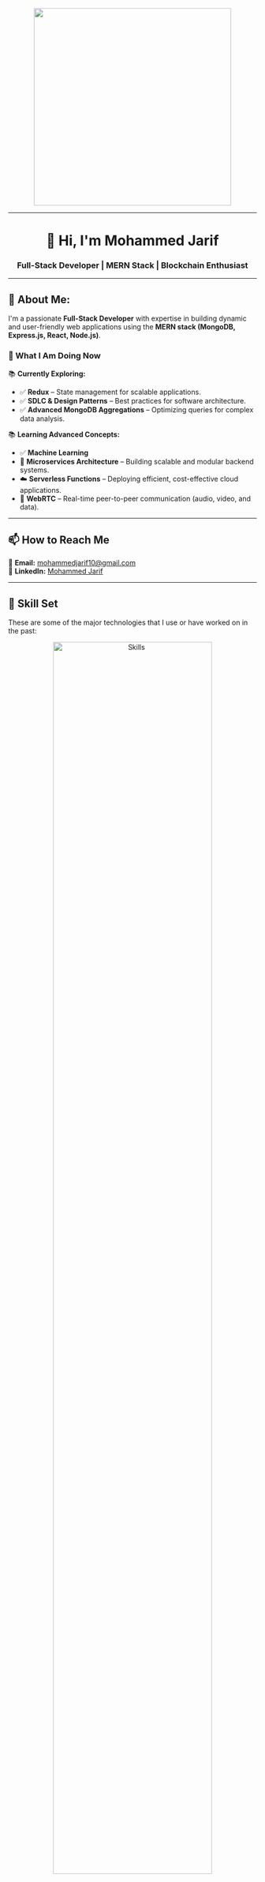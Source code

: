 <div align="center">
  <img src="https://user-images.githubusercontent.com/55389276/140866485-8fb1c876-9a8f-4d6a-98dc-08c4981eaf70.gif" width="400"/>
</div>

---

<h1 align="center">👋 Hi, I'm Mohammed Jarif</h1>

<h3 align="center">Full-Stack Developer | MERN Stack | Blockchain Enthusiast</h3>

---

## 💫 About Me:

I'm a passionate **Full-Stack Developer** with expertise in building dynamic and user-friendly web applications using the **MERN stack (MongoDB, Express.js, React, Node.js)**.

### 🚀 What I Am Doing Now

📚 **Currently Exploring:**
- ✅ **Redux** – State management for scalable applications.
- ✅ **SDLC & Design Patterns** – Best practices for software architecture.
- ✅ **Advanced MongoDB Aggregations** – Optimizing queries for complex data analysis.
  

📚 **Learning Advanced Concepts:**
- ✅ **Machine Learning**
- 🚀 **Microservices Architecture** – Building scalable and modular backend systems.
- ☁️ **Serverless Functions** – Deploying efficient, cost-effective cloud applications.
- 🔗 **WebRTC** – Real-time peer-to-peer communication (audio, video, and data).

---

## 📫 How to Reach Me

📩 **Email:** mohammedjarif10@gmail.com  
🔗 **LinkedIn:** [Mohammed Jarif](https://www.linkedin.com/in/mohammed-jarif)

---

## 💪 Skill Set

These are some of the major technologies that I use or have worked on in the past:

<div align="center">
  <img src="https://skillicons.dev/icons?i=js,react,tailwind,mongodb,nextjs,firebase,nodejs,materialui,express,redux,ts,mysql,postgres,graphql,latex,solidity,threejs,vercel,rails,redis,postman,git,github,figma,docker,anaconda,debian,jupyter,npm" alt="Skills" width="80%"/>
</div>

---

## 📊 GitHub Stats

<div align="center">
  <img src="https://github-readme-stats.vercel.app/api?username=jarifMohammed&show_icons=true&include_all_commits=true&count_private=true&theme=radical&hide_border=false" height="180" alt="GitHub Stats" style="margin-right: 20px;" />
  <img src="https://github-readme-stats.vercel.app/api/top-langs?username=jarifMohammed&layout=compact&langs_count=10&theme=ocean_dark&hide_border=false" height="180" alt="Top Languages" />
</div>


---
